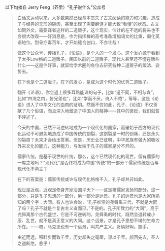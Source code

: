 
以下均摘自 Jerry Feng（芥里）“孔子说什么”公众号

> 
> 白话文运动以来，大多数果然已经基本丧失了古文阅读的能力和兴趣，造成了与经典的无形的隔阂，甚至出现了需要翻译才能大致“看懂”的状态。古文如同外文，需要译者这样的二道贩子，这个现实，估计的在不远的将来也不会很大改观——好消息是，作为指挥棒的高考准备增加语文的比重，弱化英语地位。刮骨疗毒百年，才开始缝合创口，不亦壮哉！
> 
> 做这个公众号，传播孔子、《论语》，是个人的一个发心。这个发心源于看到了太多Low格的二道贩子。民国以前的二道贩子，现代人甚至还不懂在贩些什么——这是件好事，就留给学术圈的各位去研究各种二道贩子的贩法、姿势去。
> 
> 在下也是个二道贩子。在下的发心，是成为这个时代的优秀二道贩子。
> 
> 翻开《论语》，你会遇上很多耳熟能详的句子，比如“道不同，不相与谋”，比如“四海之内，皆兄弟也”，比如“学而不厌，诲人不倦”，等等，这是《论语》进入了中华文化的血肉的证明。然而不仅如此，孔子、《论语》不仅贡献了几个俗语，而且深入地塑造了中国人的精神——其中的褒贬，我们就暂不评述了。
> 
> 今天的中国，已然不可逆转地成为一个现代化的国家，而肇始于西方的现代化运动不可避免地造成了中国传统的割裂，这割裂是一时的创痛，还是永久的裂痕？未来才会给出答案。但是，历史业已证明，中华民族有强大的吸收外来文化的能力，这种能力，与发端于孔子的儒家是分不开的。
> 
> 儒家传统，是基于现世的传统，那么，这个已然现代化的现世，留有儒家的一席之地吗？“现代化”是否终将成为中国“传统”的一部分？儒家传统是否与现代化不两立？
> 
> 在下的答案是：儒家传统或许与现代化格格不入，孔子却并非如此。
> 
> 现世是近观，近观是修身齐家治国平天下——这是被儒家发扬的部分。这一部分，只是孔子思想的一部分，另一部分是远景。孔子的远景也是大家所熟知的两个字：大同。有人也许会说，“孔子推崇的尧舜禹三代，不就是大同了吗？孔子不就是个复古主义者而已。”不是的。孔子所致力的“大同”，高于尧舜禹那个古代盛世，它是不可逆转的。尧舜禹的时代，既然会退转成小康、乱世，就不是真正意义的大同。这个远景，才是孔子思想不竭的生命力所在。——嗯，马克思也有一个远景，叫共产主义。哥俩好啊，握手。
> 
> 由近而远，积跬步而致千里，历史却失之毫厘，谬以千里。颜回先去，圣人之道断绝，悲乎！
